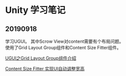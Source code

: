 # Unity 学习笔记

## 20190918
学习UGUI。
其中Scrow View对content需要有个布局问题。  
使用了Grid Layout Group组件和Content Size Fitter组件。  



[UGUI之Grid Layout Group组件介绍](https://blog.csdn.net/qq_26999509/article/details/53410195)  

[Content Size Fitter 实现UI自动调整宽高](https://blog.csdn.net/qq_38011358/article/details/81745984)  

